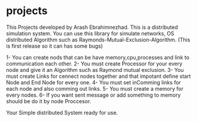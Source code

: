 # projects
This Projects developed by Arash Ebrahimnezhad. This is a distributed simulation system. You can use this library for simulate networks, OS distributed Algorithm such as  Raymonds-Mutual-Exclusion-Algorithm.
(This is first release so it can has some bugs)

1- You can create nods that can  be have memory,cpu,processes and link to communication each other.
2- You must create Processor for your every node and give it an Algorithm such as Raymond mutual exclusion.
3- You must create Links for cennect nodes together and that impotant define start Node and End Node for every one.
4- You must set inComming links for each node and also comming out links.
5- You must create a memory for every nodes.
6- If you want sent message or add something to memory should be do it by node Proccesor.

Your Simple distributed System ready for use.
